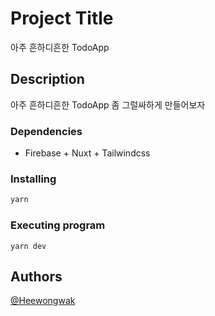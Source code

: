 # Project Title

아주 흔하디흔한 TodoApp

## Description

아주 흔하디흔한 TodoApp 좀 그럴싸하게 만들어보자

### Dependencies

- Firebase + Nuxt + Tailwindcss

### Installing

```sh
yarn
```

### Executing program

```
yarn dev
```

## Authors

 [@Heewongwak](https://heewon26.tistory.com/)
